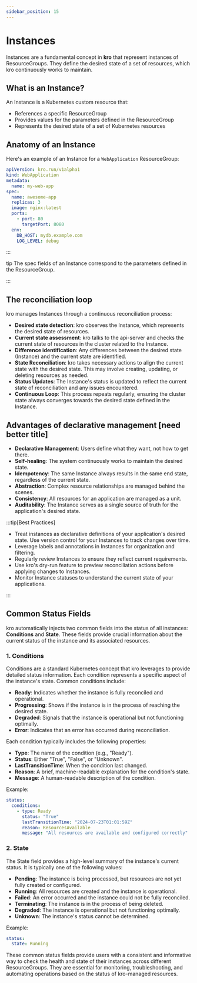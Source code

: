```yaml
---
sidebar_position: 15
---
```


# Instances

Instances are a fundamental concept in **kro** that represent instances of
ResourceGroups. They define the desired state of a set of resources, which kro
continuously works to maintain.

## What is an Instance?

An Instance is a Kubernetes custom resource that:

- References a specific ResourceGroup
- Provides values for the parameters defined in the ResourceGroup
- Represents the desired state of a set of Kubernetes resources

## Anatomy of an Instance

Here's an example of an Instance for a `WebApplication` ResourceGroup:

```yaml
apiVersion: kro.run/v1alpha1
kind: WebApplication
metadata:
  name: my-web-app
spec:
  name: awesome-app
  replicas: 3
  image: nginx:latest
  ports:
    - port: 80
      targetPort: 8080
  env:
    DB_HOST: mydb.example.com
    LOG_LEVEL: debug
```

:::

tip The spec fields of an Instance correspond to the parameters defined in the
ResourceGroup.

:::

## The reconciliation loop

kro manages Instances through a continuous reconciliation process:

- **Desired state detection**: kro observes the Instance, which represents the
  desired state of resources.
- **Current state assessment**: kro talks to the api-server and checks the
  current state of resources in the cluster related to the Instance.
- **Difference identification**: Any differences between the desired state
  (Instance) and the current state are identified.
- **State Reconciliation**: kro takes necessary actions to align the current
  state with the desired state. This may involve creating, updating, or deleting
  resources as needed.
- **Status Updates**: The Instance's status is updated to reflect the current
  state of reconciliation and any issues encountered.
- **Continuous Loop**: This process repeats regularly, ensuring the cluster
  state always converges towards the desired state defined in the Instance.

## Advantages of declarative management [need better title]

- **Declarative Management**: Users define what they want, not how to get there.
- **Self-healing**: The system continuously works to maintain the desired state.
- **Idempotency**: The same Instance always results in the same end state,
  regardless of the current state.
- **Abstraction**: Complex resource relationships are managed behind the scenes.
- **Consistency**: All resources for an application are managed as a unit.
- **Auditability**: The Instance serves as a single source of truth for the
  application's desired state.

:::tip[Best Practices]

- Treat instances as declarative definitions of your application's desired
  state. Use version control for your Instances to track changes over time.
- Leverage labels and annotations in Instances for organization and filtering.
- Regularly review Instances to ensure they reflect current requirements.
- Use kro's dry-run feature to preview reconciliation actions before applying
  changes to Instances.
- Monitor Instance statuses to understand the current state of your
  applications.

:::

## Common Status Fields

kro automatically injects two common fields into the status of all instances:
**Conditions** and **State**. These fields provide crucial information about the
current status of the instance and its associated resources.

### 1. Conditions

Conditions are a standard Kubernetes concept that kro leverages to provide
detailed status information. Each condition represents a specific aspect of the
instance's state. Common conditions include:

- **Ready**: Indicates whether the instance is fully reconciled and operational.
- **Progressing**: Shows if the instance is in the process of reaching the
  desired state.
- **Degraded**: Signals that the instance is operational but not functioning
  optimally.
- **Error**: Indicates that an error has occurred during reconciliation.

Each condition typically includes the following properties:

- **Type**: The name of the condition (e.g., "Ready").
- **Status**: Either "True", "False", or "Unknown".
- **LastTransitionTime**: When the condition last changed.
- **Reason**: A brief, machine-readable explanation for the condition's state.
- **Message**: A human-readable description of the condition.

Example:

```yaml
status:
  conditions:
    - type: Ready
      status: "True"
      lastTransitionTime: "2024-07-23T01:01:59Z"
      reason: ResourcesAvailable
      message: "All resources are available and configured correctly"
```

### 2. State

The State field provides a high-level summary of the instance's current status.
It is typically one of the following values:

- **Pending**: The instance is being processed, but resources are not yet fully
  created or configured.
- **Running**: All resources are created and the instance is operational.
- **Failed**: An error occurred and the instance could not be fully reconciled.
- **Terminating**: The instance is in the process of being deleted.
- **Degraded**: The instance is operational but not functioning optimally.
- **Unknown**: The instance's status cannot be determined.

Example:

```yaml
status:
  state: Running
```

These common status fields provide users with a consistent and informative way
to check the health and state of their instances across different
ResourceGroups. They are essential for monitoring, troubleshooting, and
automating operations based on the status of kro-managed resources.
